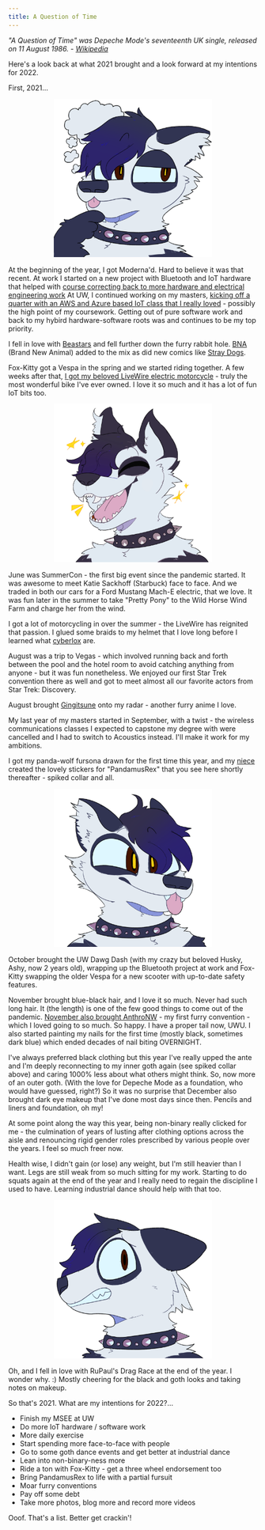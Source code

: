 ```yaml
---
title: A Question of Time
---
```


_"A Question of Time" was Depeche Mode's seventeenth UK single, released on 11 August 1986. - [Wikipedia](https://en.wikipedia.org/wiki/A_Question_of_Time)_

Here's a look back at what 2021 brought and a look forward at my intentions for 2022.

First, 2021...

<p style="text-align: center;">
<img src="/images/Thinking_PandamusRex.png" width="320">
</p>

At the beginning of the year, I got Moderna'd. Hard to believe it was that recent. At work I started on a new project with Bluetooth and IoT hardware that helped with [course correcting back to more hardware and electrical engineering work](https://allensnook.com/2020/12/22/back-in-the-engineering-saddle-again.html) At UW, I continued working on my masters, [kicking off a quarter with an AWS and Azure based IoT class that I really loved](https://allensnook.com/2021/03/12/iot-cv-project-demo.html) - possibly the high point of my coursework. Getting out of pure software work and back to my hybird hardware-software roots was and continues to be my top priority.

I fell in love with [Beastars](https://en.wikipedia.org/wiki/Beastars) and fell further down the furry rabbit hole. [BNA](https://en.wikipedia.org/wiki/BNA:_Brand_New_Animal) (Brand New Animal) added to the mix as did new comics like [Stray Dogs](https://imagecomics.com/comics/series/stray-dogs).

Fox-Kitty got a Vespa in the spring and we started riding together. A few weeks after that, [I got my beloved LiveWire electric motorcycle](https://allensnook.com/2021/05/29/i-got-a-livewire.html) - truly the most wonderful bike I've ever owned. I love it so much and it has a lot of fun IoT bits too.

<p style="text-align: center;">
<img src="/images/Excited_PandamusRex.png" width="320">
</p>

June was SummerCon - the first big event since the pandemic started. It was awesome to meet Katie Sackhoff (Starbuck) face to face. And we traded in both our cars for a Ford Mustang Mach-E electric, that we love. It was fun later in the summer to take "Pretty Pony" to the Wild Horse Wind Farm and charge her from the wind.

I got a lot of motorcycling in over the summer - the LiveWire has reignited that passion. I glued some braids to my helmet that I love long before I learned what [cyberlox](https://allensnook.com/2021/12/16/cyberlox.html) are.

August was a trip to Vegas - which involved running back and forth between the pool and the hotel room to avoid catching anything from anyone - but it was fun nonetheless. We enjoyed our first Star Trek convention there as well and got to meet almost all our favorite actors from Star Trek: Discovery.

August brought [Gingitsune](https://en.wikipedia.org/wiki/Gingitsune) onto my radar - another furry anime I love.

My last year of my masters started in September, with a twist - the wireless communications classes I expected to capstone my degree with were cancelled and I had to switch to Acoustics instead. I'll make it work for my ambitions.

I got my panda-wolf fursona drawn for the first time this year, and my [niece](https://www.instagram.com/GeistlyDunce/) created the lovely stickers for "PandamusRex" that you see here shortly thereafter - spiked collar and all.

<p style="text-align: center;">
<img src="/images/Happy_PandamusRex.png" width="320">
</p>

October brought the UW Dawg Dash (with my crazy but beloved Husky, Ashy, now 2 years old), wrapping up the Bluetooth project at work and Fox-Kitty swapping the older Vespa for a new scooter with up-to-date safety features.

November brought blue-black hair, and I love it so much. Never had such long hair. It (the length) is one of the few good things to come out of the pandemic. [November also brought AnthroNW](https://allensnook.com/2021/11/26/anthro-nw.html) - my first furry convention - which I loved going to so much. So happy. I have a proper tail now, UWU. I also started painting my nails for the first time (mostly black, sometimes dark blue) which ended decades of nail biting OVERNIGHT.

I've always preferred black clothing but this year I've really upped the ante and I'm deeply reconnecting to my inner goth again (see spiked collar above) and caring 1000% less about what others might think. So, now more of an outer goth. (With the love for Depeche Mode as a foundation, who would have guessed, right?) So it was no surprise that December also brought dark eye makeup that I've done most days since then. Pencils and liners and foundation, oh my!

At some point along the way this year, being non-binary really clicked for me - the culmination of years of lusting after clothing options across the aisle and renouncing rigid gender roles prescribed by various people over the years. I feel so much freer now.

Health wise, I didn't gain (or lose) any weight, but I'm still heavier than I want. Legs are still weak from so much sitting for my work. Starting to do squats again at the end of the year and I really need to regain the discipline I used to have. Learning industrial dance should help with that too.

<p style="text-align: center;">
<img src="/images/Scared_PandamusRex.png" width="320">
</p>

Oh, and I fell in love with RuPaul's Drag Race at the end of the year. I wonder why. :) Mostly cheering for the black and goth looks and taking notes on makeup.

So that's 2021. What are my intentions for 2022?...

- Finish my MSEE at UW
- Do more IoT hardware / software work
- More daily exercise
- Start spending more face-to-face with people
- Go to some goth dance events and get better at industrial dance
- Lean into non-binary-ness more
- Ride a ton with Fox-Kitty - get a three wheel endorsement too
- Bring PandamusRex to life with a partial fursuit
- Moar furry conventions
- Pay off some debt
- Take more photos, blog more and record more videos

Ooof. That's a list. Better get crackin'!

